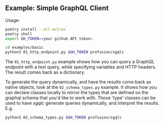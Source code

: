 Example: Simple GraphQL Client
------------------------

Usage:

```bash
poetry install --all-extras
poetry shell
export GH_TOKEN=<your github API token>

cd examples/basic
python3 01_http_endpoint.py $GH_TOKEN profusion/sgqlc
```

The `01_http_endpoint.py` example shows how you can query a GraphQL endpoint with a text query, while
specifying variables and HTTP headers. The result comes back as a dictionary.

To generate the query dynamically, and have the results come back as native objects, look at the
`02_schema_types.py` example. It shows how you can declare classes locally to mirror the types that are
defined on the graphql schema that you'd like to work with. Those 'type' classes can be used
to have *sgqlc* generate queries dynamically, and interpret the results. E.g.

```bash
python3 02_schema_types.py $GH_TOKEN profusion/sgqlc
```
